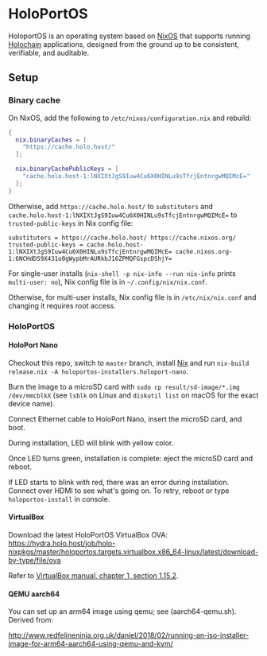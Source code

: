 # HoloPortOS

HoloportOS is an operating system based on [NixOS][nixos] that supports running
[Holochain][holochain] applications, designed from the ground up to be
consistent, verifiable, and auditable.

[holochain]: https://holochain.org
[nixos]: https://nixos.org

## Setup

### Binary cache

On NixOS, add the following to `/etc/nixos/configuration.nix` and rebuild:

```nix
{
  nix.binaryCaches = [
    "https://cache.holo.host/"
  ];

  nix.binaryCachePublicKeys = [
    "cache.holo.host-1:lNXIXtJgS9Iuw4Cu6X0HINLu9sTfcjEntnrgwMQIMcE="
  ];
}
```

Otherwise, add `https://cache.holo.host/` to `substituters` and
`cache.holo.host-1:lNXIXtJgS9Iuw4Cu6X0HINLu9sTfcjEntnrgwMQIMcE=` to
`trusted-public-keys` in Nix config file:

```
substituters = https://cache.holo.host/ https://cache.nixos.org/
trusted-public-keys = cache.holo.host-1:lNXIXtJgS9Iuw4Cu6X0HINLu9sTfcjEntnrgwMQIMcE= cache.nixos.org-1:6NCHdD59X431o0gWypbMrAURkbJ16ZPMQFGspcDShjY=
```

For single-user installs (`nix-shell -p nix-info --run nix-info` prints
`multi-user: no`), Nix config file is in `~/.config/nix/nix.conf`.

Otherwise, for multi-user installs, Nix config file is in `/etc/nix/nix.conf`
and changing it requires root access.

### HoloPortOS

#### HoloPort Nano

Checkout this repo, switch to `master` branch, install [Nix][nix] and run
`nix-build release.nix -A holoportos-installers.holoport-nano`.

Burn the image to a microSD card with `sudo cp result/sd-image/*.img
/dev/mmcblkX` (see `lsblk` on Linux and `diskutil list` on macOS for the exact
device name).

Connect Ethernet cable to HoloPort Nano, insert the microSD card, and boot.

During installation, LED will blink with yellow color.

Once LED turns green, installation is complete: eject the microSD card and
reboot.

If LED starts to blink with red, there was an error during installation.
Connect over HDMI to see what's going on. To retry, reboot or type
`holoportos-install` in console.

#### VirtualBox

Download the latest HoloPortOS VirtualBox OVA:
https://hydra.holo.host/job/holo-nixpkgs/master/holoportos.targets.virtualbox.x86_64-linux/latest/download-by-type/file/ova

Refer to [VirtualBox manual, chapter 1, section 1.15.2](https://www.virtualbox.org/manual/ch01.html#ovf-import-appliance).

[nix]: https://nixos.org/nix/

#### QEMU aarch64

You can set up an arm64 image using qemu; see (aarch64-qemu.sh).  Derived from:

http://www.redfelineninja.org.uk/daniel/2018/02/running-an-iso-installer-image-for-arm64-aarch64-using-qemu-and-kvm/

